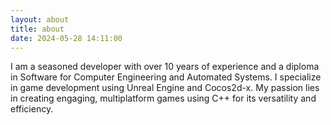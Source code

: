 ```yaml
---
layout: about
title: about
date: 2024-05-28 14:11:00
---
```

I am a seasoned developer with over 10 years of experience and a diploma in Software for Computer Engineering and Automated Systems. 
I specialize in game development using Unreal Engine and Cocos2d-x. My passion lies in creating engaging, multiplatform games using C++ for its versatility and efficiency.
